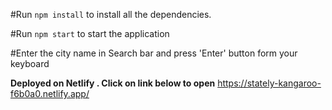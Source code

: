 #Run `npm install` to install all the dependencies.

#Run `npm start` to start the application

#Enter the city name in Search bar and press 'Enter' button form your keyboard

**Deployed on Netlify . Click on link below to open**
https://stately-kangaroo-f6b0a0.netlify.app/